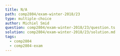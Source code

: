```yaml
---
title: N/A
path: comp2804/exam-winter-2018/23
type: multiple-choice
author: Michiel Smid
question: comp2804/exam-winter-2018/23/question.ts
solution: comp2804/exam-winter-2018/23/solution.md
tags:
  - comp2804
  - comp2804-exam
---
```

